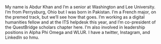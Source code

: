 My name is Abdur Khan and I’m a senior at Washington and Lee University. I’m from Perrysburg, Ohio but I was born in Pakistan. I’m a French major, on the premed track, but we’ll see how that goes. I’m working as a digital humanities fellow and at the ITS helpdesk this year, and I’m co-president of the QuestBridge scholars chapter here. I’m also involved in leadership positions in Alpha Phi Omega and WLUR. I have a twitter, Instagram, and LinkedIn so hmu. 